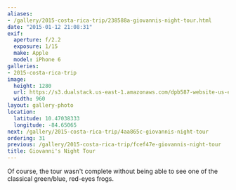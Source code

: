 ```yaml
---
aliases:
- /gallery/2015-costa-rica-trip/238588a-giovannis-night-tour.html
date: "2015-01-12 21:08:31"
exif:
  aperture: f/2.2
  exposure: 1/15
  make: Apple
  model: iPhone 6
galleries:
- 2015-costa-rica-trip
image:
  height: 1280
  url: https://s3.dualstack.us-east-1.amazonaws.com/dpb587-website-us-east-1/asset/gallery/2015-costa-rica-trip/238588a-giovannis-night-tour~1280.jpg
  width: 960
layout: gallery-photo
location:
  latitude: 10.47038333
  longitude: -84.65065
next: /gallery/2015-costa-rica-trip/4aa865c-giovannis-night-tour
ordering: 31
previous: /gallery/2015-costa-rica-trip/fcef47e-giovannis-night-tour
title: Giovanni's Night Tour
---
```


Of course, the tour wasn't complete without being able to see one of the classical green/blue, red-eyes frogs.
